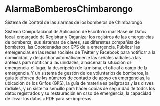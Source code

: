 # AlarmaBomberosChimbarongo
Sistema de Control de las alarmas de los bomberos de Chimbarongo

Sistema Computacional de Aplicación de Escritorio más Base de Datos local, encargado de Registrar y Organizar los registros de las emergencias de bomberos, sus sistemas de claves, sus diferentes compañías de bomberos, las Coordenadas por GPS de la emergencia, Publicar las emergencias en las redes sociales de Twitter y Facebook para notificar a la comunidad, y despachar automáticamente las señales radiales a las antenas para notificar a las unidades, almacenar la situación de emergencia, el lugar, la descripción de la misma, el oficial a cargo de la emergencia. Y un sistema de gestión de los voluntarios de bomberos, la guía telefónica de los números de contacto de apoyo en emergencias, la ubicación de los Grifos (GPS), la guía de materiales peligrosos y las claves radiales, y un sistema sencillo para hacer copias de seguridad de todos los datos registrados y su restauración en caso de emergencia, la capacidad de llevar los datos a PDF para ser impresos

